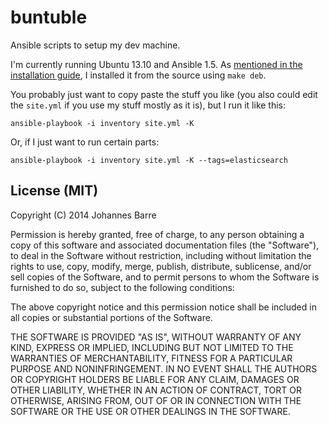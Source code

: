 buntuble
========

Ansible scripts to setup my dev machine.

I'm currently running Ubuntu 13.10 and Ansible 1.5. As 
[mentioned in the installation guide](http://docs.ansible.com/intro_installation.html#latest-releases-via-apt-ubuntu),
I installed it from the source using `make deb`.

You probably just want to copy paste the stuff you like (you also could edit the `site.yml` if you use my stuff
mostly as it is), but I run it like this:
```
ansible-playbook -i inventory site.yml -K
```
Or, if I just want to run certain parts:
```
ansible-playbook -i inventory site.yml -K --tags=elasticsearch
```

License (MIT)
-------------

Copyright (C) 2014 Johannes Barre


Permission is hereby granted, free of charge, to any person obtaining a copy of this software and associated
documentation files (the "Software"), to deal in the Software without restriction, including without
limitation the rights to use, copy, modify, merge, publish, distribute, sublicense, and/or sell copies of the
Software, and to permit persons to whom the Software is furnished to do so, subject to the following conditions:

The above copyright notice and this permission notice shall be included in all copies or substantial portions of
the Software.

THE SOFTWARE IS PROVIDED "AS IS", WITHOUT WARRANTY OF ANY KIND, EXPRESS OR IMPLIED, INCLUDING BUT NOT LIMITED TO
THE WARRANTIES OF MERCHANTABILITY, FITNESS FOR A PARTICULAR PURPOSE AND NONINFRINGEMENT. IN NO EVENT SHALL THE
AUTHORS OR COPYRIGHT HOLDERS BE LIABLE FOR ANY CLAIM, DAMAGES OR OTHER LIABILITY, WHETHER IN AN ACTION OF CONTRACT,
TORT OR OTHERWISE, ARISING FROM, OUT OF OR IN CONNECTION WITH THE SOFTWARE OR THE USE OR OTHER DEALINGS IN THE SOFTWARE.
